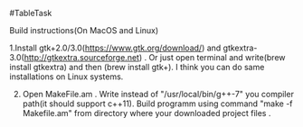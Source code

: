 #TableTask

Build instructions(On MacOS and Linux)

1.Install gtk+2.0/3.0(https://www.gtk.org/download/) and gtkextra-3.0(http://gtkextra.sourceforge.net) .
Or just open terminal and write(brew install gtkextra) and then (brew install gtk+).
I think you can do same installations on Linux systems.

2. Open MakeFile.am .
Write instead of "/usr/local/bin/g++-7" you compiler path(it should support c++11).
Build programm using command "make -f Makefile.am" from directory where your downloaded project files .
